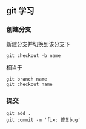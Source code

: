 ## git 学习

### 创建分支

新建分支并切换到该分支下
```
git checkout -b name
```
相当于
```
git branch name
git checkout name
```

### 提交
```
git add .
git commit -m 'fix: 修复bug'
```


